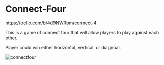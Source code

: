 # Connect-Four
https://trello.com/b/4d9NWRbm/connect-4

This is a game of connect four that will allow players to play against each other.

Player could win either horizontal, vertical, or diagnoal.

![connectfour](https://cloud.githubusercontent.com/assets/22422858/26070885/3e2c5874-3974-11e7-951e-22b011357d6f.jpg)
